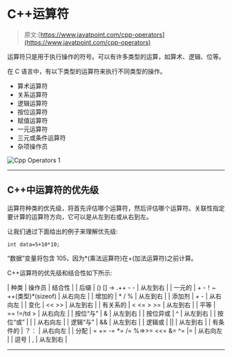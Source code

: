 # C++运算符

> 原文:[https://www.javatpoint.com/cpp-operators](https://www.javatpoint.com/cpp-operators)

运算符只是用于执行操作的符号。可以有许多类型的运算，如算术、逻辑、位等。

在 C 语言中，有以下类型的运算符来执行不同类型的操作。

*   算术运算符
*   关系运算符
*   逻辑运算符
*   按位运算符
*   赋值运算符
*   一元运算符
*   三元或条件运算符
*   杂项操作员

![Cpp Operators 1](../Images/5ee8451c6639a1746e406272c44304ec.png)

* * *

## C++中运算符的优先级

运算符种类的优先级，将首先评估哪个运算符，然后评估哪个运算符。关联性指定要计算的运算符方向，它可以是从左到右或从右到左。

让我们通过下面给出的例子来理解优先级:

```
int data=5+10*10;  

```

“数据”变量将包含 105，因为*(乘法运算符)在+(加法运算符)之前计算。

C++运算符的优先级和结合性如下所示:

| 种类 | 操作员 | 结合性 |
| 后缀 | () [] -> .++ - - | 从左到右 |
| 一元的 | + -！~ ++(类型)*(sizeof) | 从右向左 |
| 增加的 | * / % | 从左到右 |
| 添加剂 | + - | 从右向左 |
| 变化 | << >> | 从左到右 |
| 有关系的 | < <= > >= | 从左到右 |
| 平等 | == !=/td > | 从右向左 |
| 按位“与” | & | 从左到右 |
| 按位异或 | ^ | 从左到右 |
| 按位“或” | &#124; | 从右向左 |
| 逻辑“与” | && | 从左到右 |
| 逻辑或 | &#124;&#124; | 从左到右 |
| 有条件的 | ？： | 从右向左 |
| 分配 | = += -= *= /= %=>>= <<= &= ^= &#124;= | 从右向左 |
| 逗号 | , | 从左到右 |

* * *